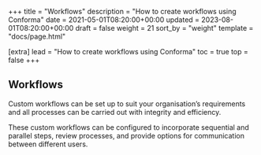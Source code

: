 +++
title = "Workflows"
description = "How to create workflows using Conforma"
date = 2021-05-01T08:20:00+00:00
updated = 2023-08-01T08:20:00+00:00
draft = false
weight = 21
sort_by = "weight"
template = "docs/page.html"

[extra]
lead = "How to create workflows using Conforma"
toc = true
top = false
+++

## Workflows

Custom workflows can be set up to suit your organisation’s requirements and all processes can be carried out with integrity and efficiency.

These custom workflows can be configured to incorporate sequential and parallel steps, review processes, and provide options for communication between different users.
